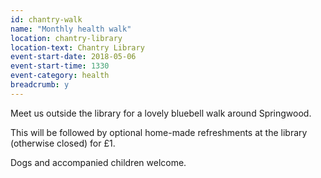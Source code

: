 ```yaml
---
id: chantry-walk
name: "Monthly health walk"
location: chantry-library
location-text: Chantry Library
event-start-date: 2018-05-06
event-start-time: 1330
event-category: health
breadcrumb: y
---
```


Meet us outside the library for a lovely bluebell walk around Springwood.

This will be followed by optional home-made refreshments at the library (otherwise closed) for £1.

Dogs and accompanied children welcome.

